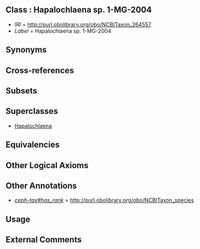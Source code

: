
## Class : Hapalochlaena sp. 1-MG-2004

 * *IRI* = http://purl.obolibrary.org/obo/NCBITaxon_264557
 * *Label* = Hapalochlaena sp. 1-MG-2004

## Synonyms


## Cross-references


## Subsets


## Superclasses

 * [Hapalochlaena](../../NCBITaxon/15/NCBITaxon_61715.md)

## Equivalencies


## Other Logical Axioms


## Other Annotations

 * *[ceph-tax#has_rank](../../ceph-tax#has/nk/ceph-tax#has_rank.md)* = http://purl.obolibrary.org/obo/NCBITaxon_species

## Usage


## External Comments

